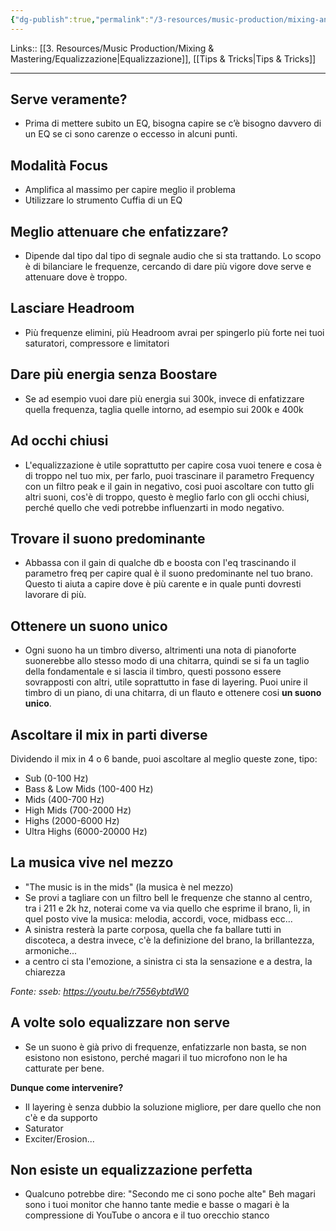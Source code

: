 ```yaml
---
{"dg-publish":true,"permalink":"/3-resources/music-production/mixing-and-mastering/tips-and-tricks-equalizzazione/"}
---
```


Links:: [[3. Resources/Music Production/Mixing & Mastering/Equalizzazione\|Equalizzazione]], [[Tips & Tricks\|Tips & Tricks]]

---
## Serve veramente?

- Prima di mettere subito un EQ, bisogna capire se c’è bisogno davvero di un EQ se ci sono carenze o eccesso in alcuni punti.

## Modalità Focus

- Amplifica al massimo per capire meglio il problema
- Utilizzare lo strumento Cuffia di un EQ

## Meglio attenuare che enfatizzare?

- Dipende dal tipo dal tipo di segnale audio che si sta trattando. Lo scopo è di bilanciare le frequenze, cercando di dare più vigore dove serve e attenuare dove è troppo.



## Lasciare Headroom

- Più frequenze elimini, più Headroom avrai per spingerlo più forte nei tuoi saturatori, compressore e limitatori

## Dare più energia senza Boostare

- Se ad esempio vuoi dare più energia sui 300k, invece di enfatizzare quella frequenza, taglia quelle intorno, ad esempio sui 200k e 400k

## Ad occhi chiusi

- L'equalizzazione è utile soprattutto per capire cosa vuoi tenere e cosa è di troppo nel tuo mix, per farlo, puoi trascinare il parametro Frequency con un filtro peak e il gain in negativo, cosi puoi ascoltare con tutto gli altri suoni, cos'è di troppo, questo è meglio farlo con gli occhi chiusi, perché quello che vedi potrebbe influenzarti in modo negativo.

## Trovare il suono predominante

- Abbassa con il gain di qualche db e boosta con l'eq trascinando il parametro freq per capire qual è il suono predominante nel tuo brano. Questo ti aiuta a capire dove è più carente e in quale punti dovresti lavorare di più.

## Ottenere un suono unico

- Ogni suono ha un timbro diverso, altrimenti una nota di pianoforte suonerebbe allo stesso modo di una chitarra, quindi se si fa un taglio della fondamentale e si lascia il timbro, questi possono essere sovrapposti con altri, utile soprattutto in fase di layering. Puoi unire il timbro di un piano, di una chitarra, di un flauto e ottenere cosi **un suono unico**.

## Ascoltare il mix in parti diverse

Dividendo il mix in 4 o 6 bande, puoi ascoltare al meglio queste zone, tipo:
- Sub (0-100 Hz)
- Bass & Low Mids (100-400 Hz)
- Mids (400-700 Hz)
- High Mids (700-2000 Hz)
- Highs (2000-6000 Hz)
- Ultra Highs (6000-20000 Hz)

## La musica vive nel mezzo

- "The music is in the mids" (la musica è nel mezzo)
- Se provi a tagliare con un filtro bell le frequenze che stanno al centro, tra i 211 e 2k hz, noterai come va via quello che esprime il brano, lì, in quel posto vive la musica: melodia, accordi, voce, midbass ecc...
- A sinistra resterà la parte corposa, quella che fa ballare tutti in discoteca, a destra invece, c'è la definizione del brano, la brillantezza, armoniche...
- a centro ci sta l'emozione, a sinistra ci sta la sensazione e a destra, la chiarezza

_Fonte: sseb: https://youtu.be/r7556ybtdW0_

## A volte solo equalizzare non serve

- Se un suono è già privo di frequenze, enfatizzarle non basta, se non esistono non esistono, perché magari il tuo microfono non le ha catturate per bene.

**Dunque come intervenire?**
- Il layering è senza dubbio la soluzione migliore, per dare quello che non c'è e da supporto
- Saturator
- Exciter/Erosion...

## Non esiste un equalizzazione perfetta

- Qualcuno potrebbe dire: "Secondo me ci sono poche alte" Beh magari sono i tuoi monitor che hanno tante medie e basse o magari è la compressione di YouTube o ancora e il tuo orecchio stanco




